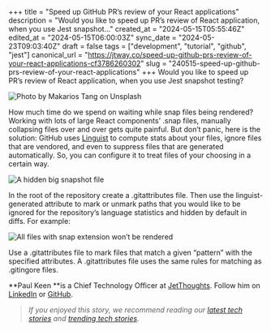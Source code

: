 +++
title = "Speed up GitHub PR’s review of your React applications"
description = "Would you like to speed up PR’s review of React application, when you use Jest snapshot..."
created_at = "2024-05-15T05:55:46Z"
edited_at = "2024-05-15T06:00:03Z"
sync_date = "2024-05-23T09:03:40Z"
draft = false
tags = ["development", "tutorial", "github", "jest"]
canonical_url = "https://jtway.co/speed-up-github-prs-review-of-your-react-applications-cf3786260302"
slug = "240515-speed-up-github-prs-review-of-your-react-applications"
+++
Would you like to speed up PR’s review of React application, when you use Jest snapshot testing?

![Photo by [Makarios Tang](https://unsplash.com/@makariostang?utm_source=medium&utm_medium=referral) on [Unsplash](https://unsplash.com?utm_source=medium&utm_medium=referral)](https://cdn-images-1.medium.com/max/9362/0*MNHhu_4zOFhXaUXO)

How much time do we spend on waiting while snap files being rendered? Working with lots of large React components’ .snap files, manually collapsing files over and over gets quite painful. But don’t panic, here is the solution: GitHub uses [Linguist](https://github.com/github/linguist) to compute stats about your files, ignore files that are vendored, and even to suppress files that are generated automatically. So, you can configure it to treat files of your choosing in a certain way.

![A hidden big snapshot file](https://cdn-images-1.medium.com/max/2000/1*9C6nryheq52I-BXaq28M8w.png)

In the root of the repository create a .gitattributes file. Then use the linguist-generated attribute to mark or unmark paths that you would like to be ignored for the repository’s language statistics and hidden by default in diffs. For example:

![All files with snap extension won’t be rendered](https://cdn-images-1.medium.com/max/2000/1*g-iX7eIXXMN58WIfIhthOA.png)

Use a .gitattributes file to mark files that match a given “pattern” with the specified attributes. A .gitattributes file uses the same rules for matching as .gitingore files.

**Paul Keen **is a Chief Technology Officer at [JetThoughts](https://www.jetthoughts.com/). Follow him on[ ](https://twitter.com/ChrisKeathley)[LinkedIn](https://www.linkedin.com/in/paul-keen/) or [GitHub](https://github.com/pftg).
>  *If you enjoyed this story, we recommend reading our [latest tech stories](https://jtway.co/latest) and [trending tech stories](https://jtway.co/trending).*
